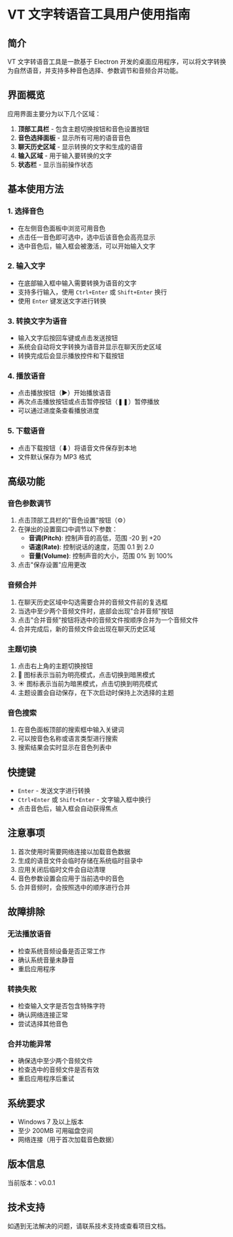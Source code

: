 # VT 文字转语音工具用户使用指南

## 简介

VT 文字转语音工具是一款基于 Electron 开发的桌面应用程序，可以将文字转换为自然语音，并支持多种音色选择、参数调节和音频合并功能。

## 界面概览

应用界面主要分为以下几个区域：

1. **顶部工具栏** - 包含主题切换按钮和音色设置按钮
2. **音色选择面板** - 显示所有可用的语音音色
3. **聊天历史区域** - 显示转换的文字和生成的语音
4. **输入区域** - 用于输入要转换的文字
5. **状态栏** - 显示当前操作状态

## 基本使用方法

### 1. 选择音色

- 在左侧音色面板中浏览可用音色
- 点击任一音色即可选中，选中后该音色会高亮显示
- 选中音色后，输入框会被激活，可以开始输入文字

### 2. 输入文字

- 在底部输入框中输入需要转换为语音的文字
- 支持多行输入，使用 `Ctrl+Enter` 或 `Shift+Enter` 换行
- 使用 `Enter` 键发送文字进行转换

### 3. 转换文字为语音

- 输入文字后按回车键或点击发送按钮
- 系统会自动将文字转换为语音并显示在聊天历史区域
- 转换完成后会显示播放控件和下载按钮

### 4. 播放语音

- 点击播放按钮（▶）开始播放语音
- 再次点击播放按钮或点击暂停按钮（❚❚）暂停播放
- 可以通过进度条查看播放进度

### 5. 下载语音

- 点击下载按钮（⬇）将语音文件保存到本地
- 文件默认保存为 MP3 格式

## 高级功能

### 音色参数调节

1. 点击顶部工具栏的"音色设置"按钮（⚙️）
2. 在弹出的设置窗口中调节以下参数：
   - **音调(Pitch)**: 控制声音的高低，范围 -20 到 +20
   - **语速(Rate)**: 控制说话的速度，范围 0.1 到 2.0
   - **音量(Volume)**: 控制声音的大小，范围 0% 到 100%
3. 点击"保存设置"应用更改

### 音频合并

1. 在聊天历史区域中勾选需要合并的音频文件前的复选框
2. 当选中至少两个音频文件时，底部会出现"合并音频"按钮
3. 点击"合并音频"按钮将选中的音频文件按顺序合并为一个音频文件
4. 合并完成后，新的音频文件会出现在聊天历史区域

### 主题切换

1. 点击右上角的主题切换按钮
2. 🌙 图标表示当前为明亮模式，点击切换到暗黑模式
3. ☀️ 图标表示当前为暗黑模式，点击切换到明亮模式
4. 主题设置会自动保存，在下次启动时保持上次选择的主题

### 音色搜索

1. 在音色面板顶部的搜索框中输入关键词
2. 可以按音色名称或语言类型进行搜索
3. 搜索结果会实时显示在音色列表中

## 快捷键

- `Enter` - 发送文字进行转换
- `Ctrl+Enter` 或 `Shift+Enter` - 文字输入框中换行
- 点击音色后，输入框会自动获得焦点

## 注意事项

1. 首次使用时需要网络连接以加载音色数据
2. 生成的语音文件会临时存储在系统临时目录中
3. 应用关闭后临时文件会自动清理
4. 音色参数设置会应用于当前选中的音色
5. 合并音频时，会按照选中的顺序进行合并

## 故障排除

### 无法播放语音

- 检查系统音频设备是否正常工作
- 确认系统音量未静音
- 重启应用程序

### 转换失败

- 检查输入文字是否包含特殊字符
- 确认网络连接正常
- 尝试选择其他音色

### 合并功能异常

- 确保选中至少两个音频文件
- 检查选中的音频文件是否有效
- 重启应用程序后重试

## 系统要求

- Windows 7 及以上版本
- 至少 200MB 可用磁盘空间
- 网络连接（用于首次加载音色数据）

## 版本信息

当前版本：v0.0.1

## 技术支持

如遇到无法解决的问题，请联系技术支持或查看项目文档。